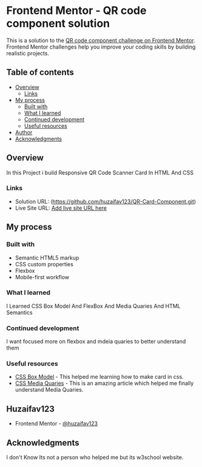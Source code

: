 # Frontend Mentor - QR code component solution

This is a solution to the [QR code component challenge on Frontend Mentor](https://www.frontendmentor.io/challenges/qr-code-component-iux_sIO_H). Frontend Mentor challenges help you improve your coding skills by building realistic projects. 

## Table of contents

- [Overview](#overview)
  - [Links](#links)
- [My process](#my-process)
  - [Built with](#built-with)
  - [What I learned](#what-i-learned)
  - [Continued development](#continued-development)
  - [Useful resources](#useful-resources)
- [Author](#author)
- [Acknowledgments](#acknowledgments)



## Overview
In this Project i build Responsive QR Code Scanner Card In HTML And CSS 
### Links

- Solution URL: (https://github.com/huzaifav123/QR-Card-Component.git)
- Live Site URL: [Add live site URL here](https://your-live-site-url.com)

## My process

### Built with

- Semantic HTML5 markup
- CSS custom properties
- Flexbox
- Mobile-first workflow

### What I learned

I Learned CSS Box Model And FlexBox And Media Quaries And HTML Semantics

### Continued development

I want focused more on flexbox and mdeia quaries to better understand them

### Useful resources

- [CSS Box Model](https://www.w3schools.com/Css/css_boxmodel.asp) - This helped me learning how to make card in css.
- [CSS Media Quaries]([https://www.example.com](https://www.w3schools.com/css/css3_mediaqueries.asp)) - This is an amazing article which helped me finally understand Media Quaries.
## Huzaifav123
- Frontend Mentor - [@huzaifav123](https://www.frontendmentor.io/profile/huzaifav123)

## Acknowledgments

I don't Know Its not a person who helped me but its w3school website.
